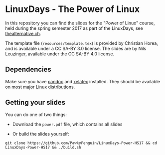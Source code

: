 # LinuxDays - The Power of Linux

In this repository you can find the slides for the "Power of Linux" course, held during the spring semester 2017 as part of the LinuxDays, see [thealternative.ch](https://www.thealternative.ch).

The template file (`resources/template.tex`) is provided by Christian Horea, and is available under a CC SA-BY 3.0 license.
The slides are by Nils Leuzinger, available under the CC SA-BY 4.0 license.

## Dependencies
Make sure you have [pandoc](https://www.pandoc.org) and [xelatex](https://www.sharelatex.com/learn/XeLaTeX) installed. They should be available on most major Linux distributions.

## Getting your slides
You can do one of two things:

* Download the `power.pdf` file, which contains all slides

* Or build the slides yourself:

`git clone https://github.com/PawkyPenguin/LinuxDays-Power-HS17 && cd LinuxDays-Power-HS17 && ./build.sh`
